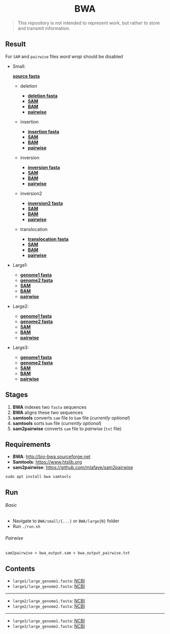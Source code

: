 <h1 align="center">BWA</h1>

> This repository is not intended to represent work, but rather to store and transmit information.

## Result

For `SAM` and `pairwise` files *word wrap* should be disabled

- Small:

	[**source fasta**](./samples/small/source.fasta)

	- deletion
		- [**deletion fasta**](./samples/small/deletion.fasta)
		- [**SAM**](./BWA/small/deletion/bwa_output.sam)
		- [**BAM**](./BWA/small/deletion/bwa_output.bam)
		- [**pairwise**](./BWA/small/deletion/bwa_output_pairwise.txt)

	- insertion
		- [**insertion fasta**](./samples/small/insertion.fasta)
		- [**SAM**](./BWA/small/insertion/bwa_output.sam)
		- [**BAM**](./BWA/small/insertion/bwa_output.bam)
		- [**pairwise**](./BWA/small/insertion/bwa_output_pairwise.txt)

	- inversion
		- [**inversion fasta**](./samples/small/inversion.fasta)
		- [**SAM**](./BWA/small/inversion/bwa_output.sam)
		- [**BAM**](./BWA/small/inversion/bwa_output.bam)
		- [**pairwise**](./BWA/small/inversion/bwa_output_pairwise.txt)

	- inversion2
		- [**inversion2 fasta**](./samples/small/inversion2.fasta)
		- [**SAM**](./BWA/small/inversion2/bwa_output.sam)
		- [**BAM**](./BWA/small/inversion2/bwa_output.bam)
		- [**pairwise**](./BWA/small/inversion2/bwa_output_pairwise.txt)

	- translocation
		- [**translocation fasta**](./samples/small/translocation.fasta)
		- [**SAM**](./BWA/small/translocation/bwa_output.sam)
		- [**BAM**](./BWA/small/translocation/bwa_output.bam)
		- [**pairwise**](./BWA/small/translocation/bwa_output_pairwise.txt)

- Large1:
	- [**genome1 fasta**](./samples/large1/large_genome1.fasta)
	- [**genome2 fasta**](./samples/large1/large_genome2.fasta)
	- [**SAM**](./BWA/large1/bwa_output.sam)
	- [**BAM**](./BWA/large1/bwa_output.bam)
	- [**pairwise**](./BWA/large1/bwa_output_pairwise.txt)

- Large2:
	- [**genome1 fasta**](./samples/large2/large_genome1.fasta)
	- [**genome2 fasta**](./samples/large2/large_genome2.fasta)
	- [**SAM**](./BWA/large2/bwa_output.sam)
	- [**BAM**](./BWA/large2/bwa_output.bam)
	- [**pairwise**](./BWA/large2/bwa_output_pairwise.txt)

- Large3:
	- [**genome1 fasta**](./samples/large3/large_genome1.fasta)
	- [**genome2 fasta**](./samples/large3/large_genome2.fasta)
	- [**SAM**](./BWA/large3/bwa_output.sam)
	- [**BAM**](./BWA/large3/bwa_output.bam)
	- [**pairwise**](./BWA/large3/bwa_output_pairwise.txt)


## Stages

1. **BWA** indexes two `fasta` sequences
2. **BWA** aligns these two sequences
3. **samtools** converts `sam` file to `bam` file (*currently optional*)
4. **samtools** sorts `bam` file (*currently optional*)
5. **sam2pairwise** converts `sam` file to *pairwise* (`txt` file)


## Requirements

- **BWA**: http://bio-bwa.sourceforge.net
- **Samtools**: https://www.htslib.org
- **sam2pairwise**: https://github.com/mlafave/sam2pairwise

`sudo apt install bwa samtools`


## Run

###### Basic

- Navigate to `BWA/small/{...}` or `BWA/large{N}` folder
- Run `./run.sh`

###### Pairwise

`sam2pairwise < bwa_output.sam > bwa_output_pairwise.txt`


## Contents

- `large1/large_genome1.fasta`: [NCBI](https://www.ncbi.nlm.nih.gov/nuccore/CP003305.1)
- `large1/large_genome2.fasta`: [NCBI](https://www.ncbi.nlm.nih.gov/nuccore/CP000766.3)
---
- `large2/large_genome1.fasta`: [NCBI](https://www.ncbi.nlm.nih.gov/nuccore/NZ_CP009625.1)
- `large2/large_genome2.fasta`: [NCBI](https://www.ncbi.nlm.nih.gov/nuccore/NZ_CP007695.1)
---
- `large3/large_genome1.fasta`: [NCBI](https://www.ncbi.nlm.nih.gov/nuccore/NZ_CP009626.1)
- `large3/large_genome2.fasta`: [NCBI](https://www.ncbi.nlm.nih.gov/nuccore/NZ_CP007696.1)
